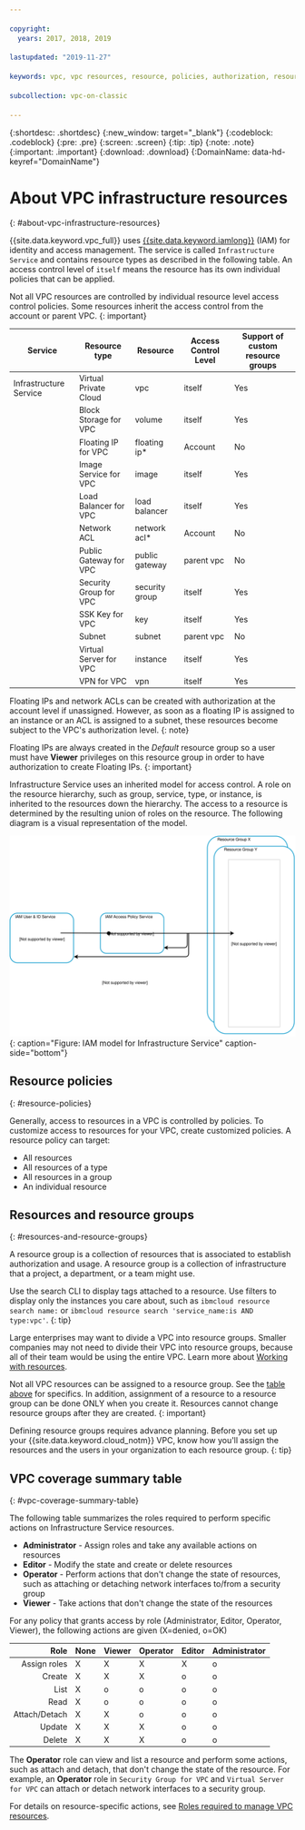 ```yaml
---

copyright:
  years: 2017, 2018, 2019

lastupdated: "2019-11-27"

keywords: vpc, vpc resources, resource, policies, authorization, resource type, resource groups, roles, load balancer, VPN, operator, editor, viewer, admin

subcollection: vpc-on-classic

---
```


{:shortdesc: .shortdesc}
{:new_window: target="_blank"}
{:codeblock: .codeblock}
{:pre: .pre}
{:screen: .screen}
{:tip: .tip}
{:note: .note}
{:important: .important}
{:download: .download}
{:DomainName: data-hd-keyref="DomainName"}

# About VPC infrastructure resources
{: #about-vpc-infrastructure-resources}

{{site.data.keyword.vpc_full}} uses [{{site.data.keyword.iamlong}}](/docs/iam?topic=iam-iamoverview) (IAM) for identity and access management. The service is called `Infrastructure Service` and contains resource types as described in the following table. An access control level of `itself` means the resource has its own individual policies that can be applied.

Not all VPC resources are controlled by individual resource level access control policies. Some resources inherit the access control from the account or parent VPC.
{: important}

| Service | Resource type | Resource | Access Control Level | Support of custom resource groups |
| ---------------|---------------|---------------|-----|-----|
| Infrastructure Service | Virtual Private Cloud  | vpc | itself | Yes |
| | Block Storage for VPC  | volume | itself  |  Yes |
| | Floating IP for VPC    | floating ip* | Account | No |
| | Image Service for VPC  | image | itself | Yes |
| | Load Balancer for VPC  | load balancer | itself | Yes  |
| | Network ACL  | network acl* | Account | No |
| | Public Gateway for VPC     | public gateway | parent vpc | No  |
| | Security Group for VPC  | security group | itself | Yes |
| | SSK Key for VPC  | key | itself | Yes |
| | Subnet  | subnet | parent vpc | No |
| | Virtual Server for VPC  | instance | itself | Yes |
| | VPN for VPC  | vpn | itself | Yes |

Floating IPs and network ACLs can be created with authorization at the account level if unassigned. However, as soon as a floating IP is assigned to an instance or an ACL is assigned to a subnet, these resources become subject to the VPC's authorization level.
{: note}

Floating IPs are always created in the _Default_ resource group so a user must have **Viewer** privileges on this resource group in order to have authorization to create Floating IPs.
{: important}

Infrastructure Service uses an inherited model for access control. A role on the resource hierarchy, such as group, service, type, or instance, is inherited to the resources down the hierarchy. The access to a resource is determined by the resulting union of roles on the resource. The following diagram is a visual representation of the model.

![IAM model for Infrastructure Service](images/vpc-iam.svg "IAM model for Infrastructure Service"){: caption="Figure: IAM model for Infrastructure Service" caption-side="bottom"}

## Resource policies
{: #resource-policies}

Generally, access to resources in a VPC is controlled by policies. To customize access to resources for your VPC, create customized policies. A resource policy can target:

* All resources
* All resources of a type
* All resources in a group
* An individual resource

## Resources and resource groups
{: #resources-and-resource-groups}

A resource group is a collection of resources that is associated to establish authorization and usage. A resource group is a collection of infrastructure that a project, a department, or a team might use.

Use the search CLI to display tags attached to a resource. Use filters to display only the instances you care about, such as `ibmcloud resource search name:` or `ibmcloud resource search 'service_name:is AND type:vpc'`.
{: tip}

Large enterprises may want to divide a VPC into resource groups. Smaller companies may not need to divide their VPC into resource groups, because all of their team would be using the entire VPC. Learn more about [Working with resources](/docs/resources?topic=resources-resource).

Not all VPC resources can be assigned to a resource group. See the [table above](#about-vpc-infrastructure-resources) for specifics. In addition, assignment of a resource to a resource group can be done ONLY when you create it. Resources cannot change resource groups after they are created.
{: important}

Defining resource groups requires advance planning. Before you set up your {{site.data.keyword.cloud_notm}} VPC, know how you'll assign the resources and the users in your organization to each resource group.
{: tip}

## VPC coverage summary table
{: #vpc-coverage-summary-table}

The following table summarizes the roles required to perform specific actions on Infrastructure Service resources.

* **Administrator** - Assign roles and take any available actions on resources
* **Editor** - Modify the state and create or delete resources
* **Operator** -  Perform actions that don't change the state of resources, such as attaching or detaching network interfaces to/from a security group
* **Viewer** - Take actions that don't change the state of the resources

For any policy that grants access by role (Administrator, Editor, Operator, Viewer), the following actions are given (X=denied, o=OK)

 Role         | None | Viewer | Operator | Editor | Administrator
-------------:|------|--------|----------|--------|-------
Assign roles  | X    | X      | X        | X      | o
Create        | X    | X      | X        | o      | o
List          | X    | o      | o        | o      | o
Read          | X    | o      | o        | o      | o
Attach/Detach | X    | X      | o        | o      | o
Update        | X    | X      | X        | o      | o
Delete        | X    | X      | X        | o      | o

The **Operator** role can view and list a resource and perform some actions, such as attach and detach, that don't change the state of the resource. For example, an **Operator** role in `Security Group for VPC` and `Virtual Server for VPC` can attach or detach network interfaces to a security group.

For details on resource-specific actions, see [Roles required to manage VPC resources](/docs/vpc-on-classic?topic=vpc-on-classic-resource-authorizations-required-for-api-and-cli-calls).
